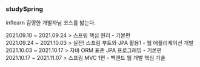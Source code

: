 ### studySpring

inflearn 김영한 개발자님 코스를 밟는다.

2021.09.10 ~ 2021.09.24 > 스프링 핵심 원리 - 기본편 <br>
2021.09.24 ~ 2021.10.03 > 실전! 스프링 부트와 JPA 활용1 - 웹 애플리케이션 개발 <br>
2021.10.03 ~ 2021.10.17 > 자바 ORM 표준 JPA 프로그래밍 - 기본편 <br>
2021.10.17 ~ 2021.11.07 > 스프링 MVC 1편 - 백엔드 웹 개발 핵심 기술 <br>
